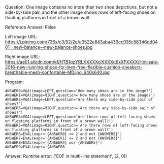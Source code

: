 Question: One image contains no more than two shoe depictions, but not a side-by-side pair, and the other image shows rows of left-facing shoes on floating platforms in front of a brown wall.

Reference Answer: False

Left image URL: https://i.pinimg.com/736x/c3/52/2e/c3522e843aba439cc935c58346dd0401--new-balance--new-balance-shoes.jpg

Right image URL: https://ae01.alicdn.com/kf/HTB1qzYRLXXXXXcjXXXXq6xXFXXXX/Hot-sale-2016-new-running-shoes-for-men-free-flexible-cushion-sneakers-breathable-mesh-confortable-MD.jpg_640x640.jpg

Program:

```
ANSWER0=VQA(image=LEFT,question='How many shoes are in the image?')
ANSWER1=VQA(image=RIGHT,question='How many shoes are in the image?')
ANSWER2=VQA(image=LEFT,question='Are there any side-by-side pair of shoes?')
ANSWER3=VQA(image=RIGHT,question='Are there any side-by-side pair of shoes?')
ANSWER4=VQA(image=LEFT,question='Are there rows of left-facing shoes on floating platforms in front of a brown wall?')
ANSWER5=VQA(image=RIGHT,question='Are there rows of left-facing shoes on floating platforms in front of a brown wall?')
ANSWER6=EVAL(expr='{ANSWER0} <= 2 and not {ANSWER2}')
ANSWER7=EVAL(expr='{ANSWER1} <= 2 and not {ANSWER3}')
ANSWER8=EVAL(expr='{ANSWER4} xor {ANSWER5}')
ANSWER9=EVAL(expr='{ANSWER6
```
Answer: Runtime error: ('EOF in multi-line statement', (2, 0))

